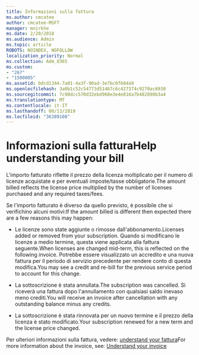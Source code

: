 ```yaml
---
title: Informazioni sulla fattura
ms.author: cmcatee
author: cmcatee-MSFT
manager: mnirkhe
ms.date: 2/20/2018
ms.audience: Admin
ms.topic: article
ROBOTS: NOINDEX, NOFOLLOW
localization_priority: Normal
ms.collection: Adm_O365
ms.custom:
- "267"
- "1500005"
ms.assetid: bdcd1344-7a01-4a3f-90ad-3e7bc0f684a9
ms.openlocfilehash: 3a0b1c52c54773d51467c6c427374c9270ac6938
ms.sourcegitcommit: 7c90dcc570d32ebd968e3e4e816a7b482890b3a4
ms.translationtype: MT
ms.contentlocale: it-IT
ms.lasthandoff: 08/13/2019
ms.locfileid: "36389108"
---
```

# <a name="help-understanding-your-bill"></a><span data-ttu-id="81e8e-102">Informazioni sulla fattura</span><span class="sxs-lookup"><span data-stu-id="81e8e-102">Help understanding your bill</span></span>

<span data-ttu-id="81e8e-103">L'importo fatturato riflette il prezzo della licenza moltiplicato per il numero di licenze acquistate e per eventuali imposte/tasse obbligatorie.</span><span class="sxs-lookup"><span data-stu-id="81e8e-103">The amount billed reflects the license price multiplied by the number of licenses purchased and any required taxes/fees.</span></span>
  
<span data-ttu-id="81e8e-104">Se l'importo fatturato è diverso da quello previsto, è possibile che si verifichino alcuni motivi:</span><span class="sxs-lookup"><span data-stu-id="81e8e-104">If the amount billed is different then expected there are a few reasons this may happen:</span></span>
  
- <span data-ttu-id="81e8e-105">Le licenze sono state aggiunte o rimosse dall'abbonamento.</span><span class="sxs-lookup"><span data-stu-id="81e8e-105">Licenses added or removed from your subscription.</span></span> <span data-ttu-id="81e8e-106">Quando si modificano le licenze a medio termine, questa viene applicata alla fattura seguente.</span><span class="sxs-lookup"><span data-stu-id="81e8e-106">When licenses are changed mid-term, this is reflected on the following invoice.</span></span> <span data-ttu-id="81e8e-107">Potrebbe essere visualizzato un accredito e una nuova fattura per il periodo di servizio precedente per rendere conto di questa modifica.</span><span class="sxs-lookup"><span data-stu-id="81e8e-107">You may see a credit and re-bill for the previous service period to account for this change.</span></span>

- <span data-ttu-id="81e8e-108">La sottoscrizione è stata annullata.</span><span class="sxs-lookup"><span data-stu-id="81e8e-108">The subscription was cancelled.</span></span> <span data-ttu-id="81e8e-109">Si riceverà una fattura dopo l'annullamento con qualsiasi saldo inevaso meno crediti.</span><span class="sxs-lookup"><span data-stu-id="81e8e-109">You will receive an invoice after cancellation with any outstanding balance minus any credits.</span></span>

- <span data-ttu-id="81e8e-110">La sottoscrizione è stata rinnovata per un nuovo termine e il prezzo della licenza è stato modificato.</span><span class="sxs-lookup"><span data-stu-id="81e8e-110">Your subscription renewed for a new term and the license price changed.</span></span>

<span data-ttu-id="81e8e-111">Per ulteriori informazioni sulla fattura, vedere: [understand your fattura](https://docs.microsoft.com/en-us/office365/admin/subscriptions-and-billing/understand-your-invoice)</span><span class="sxs-lookup"><span data-stu-id="81e8e-111">For more information about the invoice, see: [Understand your invoice](https://docs.microsoft.com/en-us/office365/admin/subscriptions-and-billing/understand-your-invoice)</span></span>